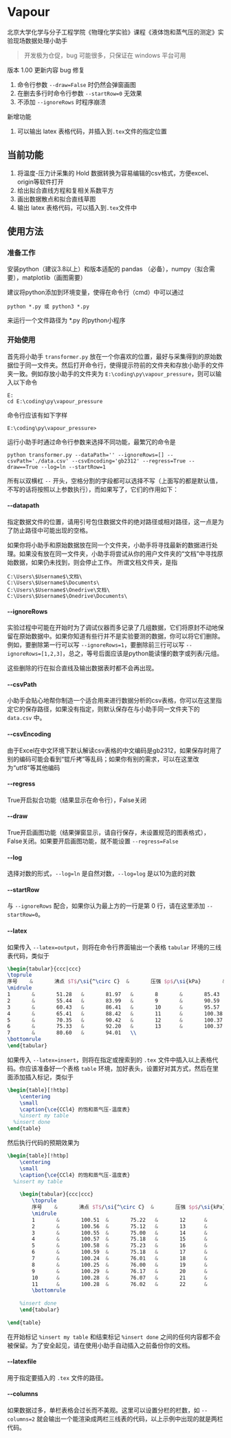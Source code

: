 # Vapour
北京大学化学与分子工程学院《物理化学实验》课程《液体饱和蒸气压的测定》实验现场数据处理小助手

> 开发极为仓促，bug 可能很多，只保证在 windows 平台可用

版本 1.00 更新内容
bug 修复
1. 命令行参数 `--draw=False` 时仍然会弹窗画图
2. 在删去多行时命令行参数 `--startRow=0` 无效果
3. 不添加 `--ignoreRows` 时程序崩溃

新增功能
1. 可以输出 latex 表格代码，并插入到`.tex`文件的指定位置

## 当前功能

1. 将温度-压力计采集的 Hold 数据转换为容易编辑的csv格式，方便excel、origin等软件打开
2. 给出拟合直线方程和复相关系数平方
3. 画出数据散点和拟合直线草图
4. 输出 latex 表格代码，可以插入到`.tex`文件中


## 使用方法

### 准备工作

安装python（建议3.8以上）和版本适配的 pandas （必备），numpy（拟合需要），matplotlib（画图需要）

建议将python添加到环境变量，使得在命令行（cmd）中可以通过

```
python *.py 或 python3 *.py
```

来运行一个文件路径为 *.py 的python小程序

### 开始使用

首先将小助手 `transformer.py` 放在一个你喜欢的位置，最好与采集得到的原始数据位于同一文件夹。然后打开命令行，使得提示符前的文件夹和存放小助手的文件夹一致。例如存放小助手的文件夹为 `E:\coding\py\vapour_pressure`，则可以输入以下命令

```
E:
cd E:\coding\py\vapour_pressure
```

命令行应该有如下字样

```
E:\coding\py\vapour_pressure>
```

运行小助手时通过命令行参数来选择不同功能，最繁冗的命令是

```
python transformer.py --dataPath='' --ignoreRows=[] --csvPath='./data.csv' --csvEncoding='gb2312' --regress=True --draw==True --log=ln --startRow=1
```

所有以双横杠 `--` 开头，空格分割的字段都可以选择不写（上面写的都是默认值，不写的话将按照以上参数执行），而如果写了，它们的作用如下：

#### --datapath

指定数据文件的位置，请用引号包住数据文件的绝对路径或相对路径，这一点是为了防止路径中可能出现的空格。

如果你将小助手和原始数据放在同一个文件夹，小助手将寻找最新的数据进行处理。如果没有放在同一文件夹，小助手将尝试从你的用户文件夹的“文档”中寻找原始数据，如果仍未找到，则会停止工作。
所谓文档文件夹，是指
```
C:\Users\$Username$\文档\
C:\Users\$Username$\Documents\
C:\Users\$Username$\Onedrive\文档\
C:\Users\$Username$\Onedrive\Documents\
```

#### --ignoreRows

实验过程中可能在开始时为了调试仪器而多记录了几组数据，它们将原封不动地保留在原始数据中。如果你知道有些行并不是实验要测的数据，你可以将它们删除。例如，要删除第一行可以写 `--ignoreRows=1`，要删除前三行可以写 `--ignoreRows=[1,2,3]`，总之，等号后面应该是python能读懂的数字或列表/元组。

这些删除的行在拟合直线及输出数据表时都不会再出现。

#### --csvPath

小助手会贴心地帮你制造一个适合用来进行数据分析的csv表格，你可以在这里指定它的保存路径，如果没有指定，则默认保存在与小助手同一文件夹下的 `data.csv` 中。

#### --csvEncoding

由于Excel在中文环境下默认解读csv表格的中文编码是gb2312，如果保存时用了别的编码可能会看到“锟斤拷”等乱码；如果你有别的需求，可以在这里改为“utf8”等其他编码

#### --regress

True开启拟合功能（结果显示在命令行），False关闭

#### --draw

True开启画图功能（结果弹窗显示，请自行保存，未设置规范的图表格式），False关闭。如果要开启画图功能，就不能设置 `--regress=False`

#### --log

选择对数的形式，`--log=ln` 是自然对数，`--log=log` 是以10为底的对数

#### --startRow

与 `--ignoreRows` 配合，如果你认为最上方的一行是第 0 行，请在这里添加 `--startRow=0`。

#### --latex
如果传入 `--latex=output`，则将在命令行界面输出一个表格 `tabular` 环境的三线表代码，类似于
```latex
\begin{tabular}{ccc|ccc}
\toprule
序号    &       沸点 $T$/\si{^\circ C}  &       压强 $p$/\si{kPa}       &       序号    &       沸点 $T$/\si{^\circ C}  &       压强 $p$/\si{kPa}      \\
\midrule
1       &       51.28   &       81.97   &       8       &       85.43   &       95.59   \\
2       &       55.44   &       83.99   &       9       &       90.59   &       97.20   \\
3       &       60.43   &       86.41   &       10      &       95.57   &       98.68   \\
4       &       65.41   &       88.42   &       11      &       100.38  &       100.00  \\
5       &       70.35   &       90.42   &       12      &       100.37  &       100.00  \\
6       &       75.33   &       92.20   &       13      &       100.37  &       100.00  \\
7       &       80.60   &       94.01   \\
\bottomrule
\end{tabular}
```
如果传入 `--latex=insert`，则将在指定或搜索到的 `.tex` 文件中插入以上表格代码。你应该准备好一个表格 `table` 环境，加好表头，设置好对其方式，然后在里面添加插入标记，类似于
```latex
\begin{table}[!htbp]
	\centering
	\small
	\caption{\ce{CCl4} 的饱和蒸气压-温度表}
	%insert my table
  %insert done
\end{table}
```
然后执行代码的预期效果为
```latex
\begin{table}[!htbp]
	\centering
	\small
	\caption{\ce{CCl4} 的饱和蒸气压-温度表}
  %insert my table
  
	\begin{tabular}{ccc|ccc}
		\toprule
		序号    &       沸点 $T$/\si{^\circ C}  &       压强 $p$/\si{kPa}       &       序号    &       沸点 $T$/\si{^\circ C}  &       压强 $p$/\si{kPa}      \\
		\midrule
		1       &       100.51  &       75.22   &       12      &       100.27  &       76.00   \\
		2       &       100.56  &       75.12   &       13      &       95.77   &       74.46   \\
		3       &       100.55  &       75.00   &       14      &       90.72   &       72.79   \\
		4       &       100.57  &       75.18   &       15      &       85.42   &       70.86   \\
		5       &       100.58  &       75.23   &       16      &       80.01   &       68.71   \\
		6       &       100.59  &       75.18   &       17      &       75.56   &       66.90   \\
		7       &       100.24  &       76.01   &       18      &       70.38   &       64.88   \\
		8       &       100.25  &       76.00   &       19      &       65.62   &       62.81   \\
		9       &       100.29  &       76.17   &       20      &       60.48   &       60.45   \\
		10      &       100.28  &       76.07   &       21      &       55.21   &       57.94   \\
		11      &       100.28  &       76.02   &       22      &       50.39   &       55.32   \\
		\bottomrule
    
    %insert done
	\end{tabular}
  
\end{table}
```
在开始标记 `%insert my table` 和结束标记 `%insert done` 之间的任何内容都不会被保留。为了安全起见，请在使用小助手自动插入之前备份你的文档。

#### --latexfile
用于指定要插入的 `.tex` 文件的路径。

#### --columns
如果数据过多，单栏表格会过长而不美观。这里可以设置分栏的栏数，如 `--columns=2` 就会输出一个能渲染成两栏三线表的代码，以上示例中出现的就是两栏代码。
